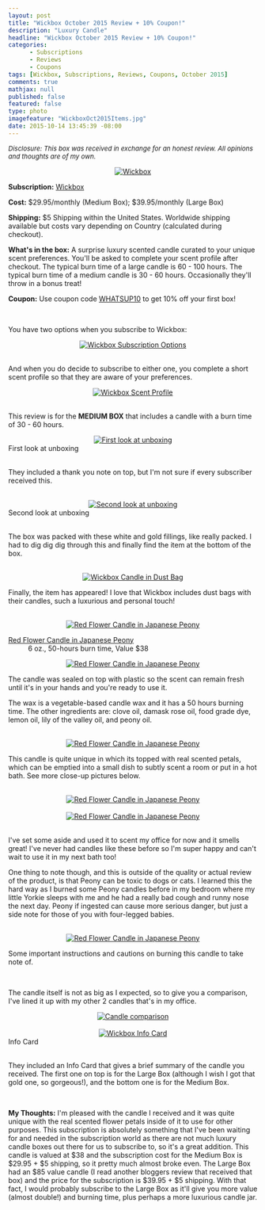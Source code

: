 ```yaml
---
layout: post
title: "Wickbox October 2015 Review + 10% Coupon!"
description: "Luxury Candle"
headline: "Wickbox October 2015 Review + 10% Coupon!"
categories: 
      - Subscriptions
      - Reviews
      - Coupons
tags: [Wickbox, Subscriptions, Reviews, Coupons, October 2015]
comments: true
mathjax: null
published: false
featured: false
type: photo
imagefeature: "WickboxOct2015Items.jpg"
date: 2015-10-14 13:45:39 -08:00
---
```


<i><font size="2">Disclosure: This box was received in exchange for an honest review. All opinions and thoughts are of my own.</font></i>
<br>

<center><a href="http://www.wickbox.co" target="_blank">
<img src="/images/WickboxOct2015Package.jpg" border="0" style="border:none;max-width:100%;" alt="Wickbox" />
</a></center>

<p><b>Subscription:</b> <a href="http://www.wickbox.co" target="_blank">Wickbox</a></p>
<p><b>Cost:</b> $29.95/monthly (Medium Box); $39.95/monthly (Large Box)</p>
<p><b>Shipping:</b> $5 Shipping within the United States. Worldwide shipping available but costs vary depending on Country (calculated during checkout).</p>
<p><b>What's in the box:</b> A surprise luxury scented candle curated to your unique scent preferences. You'll be asked to complete your scent profile after checkout.  The typical burn time of a large candle is 60 - 100 hours. The typical burn time of a medium candle is 30 - 60 hours. Occasionally they'll throw in a bonus treat!</p>
<p><b>Coupon:</b> Use coupon code <a href="http://www.wickbox.co" target="_blank">WHATSUP10</a> to get 10% off your first box!</p> 

<br>

<p>You have two options when you subscribe to Wickbox:</p>

<center><a href="http://www.wickbox.co" target="_blank">
<img src="/images/WickboxOptions.png" border="0" style="border:none;max-width:100%;" alt="Wickbox Subscription Options" />
</a></center>

<br>

<p>And when you do decide to subscribe to either one, you complete a short scent profile so that they are aware of your preferences.</p>

<center><a href="http://www.wickbox.co" target="_blank">
<img src="/images/WickboxScentProfile.png" border="0" style="border:none;max-width:100%;" alt="Wickbox Scent Profile" />
</a></center>

<br>

<p>This review is for the <b>MEDIUM BOX</b> that includes a candle with a burn time of 30 - 60 hours.</p>

<center><a href="http://www.wickbox.co" target="_blank">
<img src="/images/WickboxOct2015OpenBox.jpg" border="0" style="border:none;max-width:100%;" alt="First look at unboxing" />
</a></center>
<figcaption>First look at unboxing</figcaption>
<br>

<p>They included a thank you note on top, but I'm not sure if every subscriber received this.</p>

<br>

<center><a href="http://www.wickbox.co" target="_blank">
<img src="/images/WickboxOct2015OpenBox2.jpg" border="0" style="border:none;max-width:100%;" alt="Second look at unboxing" />
</a></center>
<figcaption>Second look at unboxing</figcaption>
<br>

<p>The box was packed with these white and gold fillings, like really packed. I had to dig dig dig through this and finally find the item at the bottom of the box.</p>
<br>

<center><a href="http://www.wickbox.co" target="_blank">
<img src="/images/WickboxOct2015CandleBag.jpg" border="0" style="border:none;max-width:100%;" alt="Wickbox Candle in Dust Bag" />
</a></center>

<p>Finally, the item has appeared! I love that Wickbox includes dust bags with their candles, such a luxurious and personal touch!</p>
<br>

<center><a href="http://www.wickbox.co" target="_blank">
<img src="/images/WickboxOct2015CandleBox.jpg" border="0" style="border:none;max-width:100%;" alt="Red Flower Candle in Japanese Peony" />
</a></center>

<DL>
<DT><a href="http://www.redflower.com/japanese-peony-petal-topped-candle.html" target="_blank">Red Flower Candle in Japanese Peony</a></DT>
<DD>6 oz., 50-hours burn time, Value $38</DD>
</DL>

<center><a href="http://www.wickbox.co" target="_blank">
<img src="/images/WickboxOct2015Candle1.jpg" border="0" style="border:none;max-width:100%;" alt="Red Flower Candle in Japanese Peony" />
</a></center>

<p>The candle was sealed on top with plastic so the scent can remain fresh until it's in your hands and you're ready to use it.</p>

<p>The wax is a vegetable-based candle wax and it has a 50 hours burning time. The other ingredients are: clove oil, damask rose oil, food grade dye, lemon oil, lily of the valley oil, and peony oil.</p>

<br>

<center><a href="http://www.wickbox.co" target="_blank">
<img src="/images/WickboxOct2015Candle2.jpg" border="0" style="border:none;max-width:100%;" alt="Red Flower Candle in Japanese Peony" />
</a></center>
<p>This candle is quite unique in which its topped with real scented petals, which can be emptied into a small dish to subtly scent a room or put in a hot bath. See more close-up pictures below.</p>

<br>

<center><a href="http://www.wickbox.co" target="_blank">
<img src="/images/WickboxOct2015Candle3.jpg" border="0" style="border:none;max-width:100%;" alt="Red Flower Candle in Japanese Peony" />
</a></center>
<br>
<center><a href="http://www.wickbox.co" target="_blank">
<img src="/images/WickboxOct2015Candle4.jpg" border="0" style="border:none;max-width:100%;" alt="Red Flower Candle in Japanese Peony" />
</a></center>
<br>

<p>I've set some aside and used it to scent my office for now and it smells great! I've never had candles like these before so I'm super happy and can't wait to use it in my next bath too!</p>

<p>One thing to note though, and this is outside of the quality or actual review of the product, is that Peony can be toxic to dogs or cats. I learned this the hard way as I burned some Peony candles before in my bedroom where my little Yorkie sleeps with me and he had a really bad cough and runny nose the next day. Peony if ingested can cause more serious danger, but just a side note for those of you with four-legged babies.</p>

<br>

<center><a href="http://www.wickbox.co" target="_blank">
<img src="/images/WickboxOct2015Candle5.jpg" border="0" style="border:none;max-width:100%;" alt="Red Flower Candle in Japanese Peony" />
</a></center>

<p>Some important instructions and cautions on burning this candle to take note of.</p>

<br>

<p>The candle itself is not as big as I expected, so to give you a comparison, I've lined it up with my other 2 candles that's in my office.</p>

<center><a href="http://www.wickbox.co" target="_blank">
<img src="/images/WickboxOct2015CandleComparison.jpg" border="0" style="border:none;max-width:100%;" alt="Candle comparison" />
</a></center>

<br>

<center><a href="http://www.wickbox.co" target="_blank">
<img src="/images/WickboxOct2015Info.jpg" border="0" style="border:none;max-width:100%;" alt="Wickbox Info Card" />
</a></center>
<figcaption>Info Card</figcaption>
<br>

<p>They included an Info Card that gives a brief summary of the candle you received. The first one on top is for the Large Box (although I wish I got that gold one, so gorgeous!), and the bottom one is for the Medium Box.</p>
<br>

<p><i class="icon-exclamation-sign"></i><b> My Thoughts:</b> I'm pleased with the candle I received and it was quite unique with the real scented flower petals inside of it to use for other purposes. This subscription is absolutely something that I've been waiting for and needed in the subscription world as there are not much luxury candle boxes out there for us to subscribe to, so it's a great addition. This candle is valued at $38 and the subscription cost for the Medium Box is $29.95 + $5 shipping, so it pretty much almost broke even. The Large Box had an $85 value candle (I read another bloggers review that received that box) and the price for the subscription is $39.95 + $5 shipping. With that fact, I would probably subscribe to the Large Box as it'll give you more value (almost double!) and burning time, plus perhaps a more luxurious candle jar.</p>

